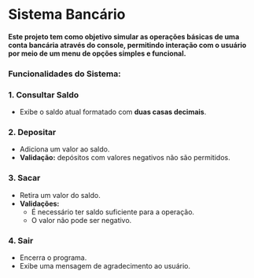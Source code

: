 # Sistema Bancário

#### Este projeto tem como objetivo simular as operações básicas de uma conta bancária através do console, permitindo interação com o usuário por meio de um menu de opções simples e funcional.

### Funcionalidades do Sistema:

### 1. Consultar Saldo
- Exibe o saldo atual formatado com **duas casas decimais**.

### 2. Depositar
- Adiciona um valor ao saldo.
- **Validação:** depósitos com valores negativos não são permitidos.

### 3. Sacar
- Retira um valor do saldo.
- **Validações:**
  - É necessário ter saldo suficiente para a operação.
  - O valor não pode ser negativo.

### 4. Sair
- Encerra o programa.
- Exibe uma mensagem de agradecimento ao usuário.
